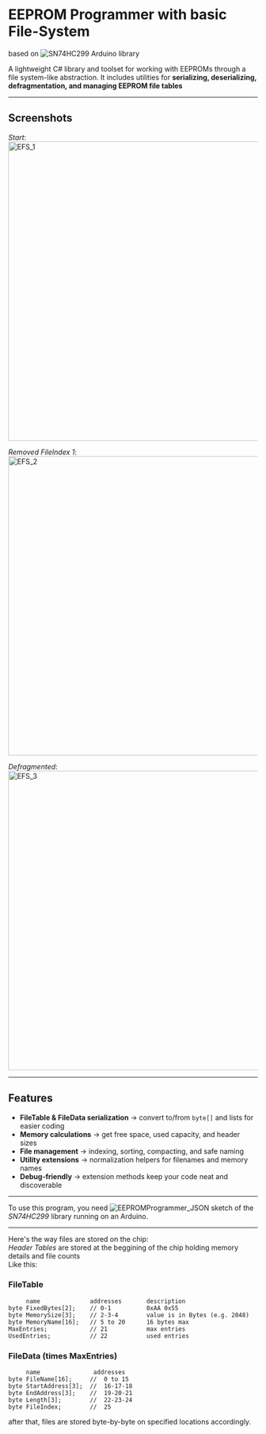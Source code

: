 #  EEPROM Programmer with basic File-System
based on ![SN74HC299](https://github.com/Monolith96/SN74HC299) Arduino library

A lightweight C# library and toolset for working with EEPROMs through a file system-like abstraction.
It includes utilities for **serializing, deserializing, defragmentation, and managing EEPROM file tables**

---
## Screenshots
*Start*:</br>
<img width="1225" height="603" alt="EFS_1" src="https://github.com/user-attachments/assets/4d6609c0-ebf5-4d9e-9351-b9ceff895458" />

*Removed FileIndex 1*:</br>
<img width="1226" height="603" alt="EFS_2" src="https://github.com/user-attachments/assets/2f490779-fe77-4d7b-b0fb-8db61cd91e79" />

*Defragmented*: </br>
<img width="1224" height="603" alt="EFS_3" src="https://github.com/user-attachments/assets/18ae39c0-f289-49d2-a937-eac69f59a03e" />

---


##  Features
-  **FileTable & FileData serialization** → convert to/from `byte[]` and lists for easier coding
-  **Memory calculations** → get free space, used capacity, and header sizes  
-  **File management** → indexing, sorting, compacting, and safe naming  
-  **Utility extensions** → normalization helpers for filenames and memory names  
-  **Debug-friendly** → extension methods keep your code neat and discoverable  

---

To use this program, you need ![EEPROMProgrammer_JSON](https://github.com/Monolith96/SN74HC299/tree/main/examples/EEPROMProgrammer_JSON) sketch of the *SN74HC299* library running on an Arduino.

---
Here's the way files are stored on the chip:</br>
*Header Tables* are stored at the beggining of the chip holding memory details and file counts</br>
Like this:</br>
### FileTable
```
     name              addresses       description
byte FixedBytes[2];    // 0-1          0xAA 0x55
byte MemorySize[3];    // 2-3-4        value is in Bytes (e.g. 2048)
byte MemoryName[16];   // 5 to 20      16 bytes max
MaxEntries;            // 21           max entries 
UsedEntries;           // 22           used entries 
```
### FileData (times MaxEntries)
```
     name               addresses
byte FileName[16];     //  0 to 15
byte StartAddress[3];  //  16-17-18
byte EndAddress[3];    //  19-20-21
byte Length[3];        //  22-23-24
byte FileIndex;        //  25
```
after that, files are stored byte-by-byte on specified locations accordingly.
